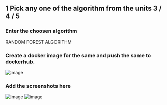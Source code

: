 ## 1 Pick any one of the algorithm from the units 3 / 4 / 5
###  Enter the choosen algorithm
RANDOM FOREST ALGORITHM
###  Create a docker image for the same and push the same to dockerhub.
![image](https://github.com/user-attachments/assets/10b0d79d-39d8-4d5b-9ca9-17a769b7af24)

###  Add the screenshots here
![image](https://github.com/user-attachments/assets/42b2abd1-3cbd-4c0d-aa50-8de40b755385)
![image](https://github.com/user-attachments/assets/b73ff0eb-a51c-415c-899e-7c62db235049)


